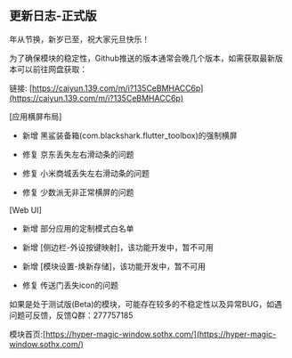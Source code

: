 ## 更新日志-正式版

年从节换，新岁已至，祝大家元旦快乐！

为了确保模块的稳定性，Github推送的版本通常会晚几个版本，如需获取最新版本可以前往网盘获取：

链接: [https://caiyun.139.com/m/i?135CeBMHACC6p](https://caiyun.139.com/m/i?135CeBMHACC6p)

[应用横屏布局]

- 新增 黑鲨装备箱(com.blackshark.flutter_toolbox)的强制横屏

- 修复 京东丢失左右滑动条的问题

- 修复 小米商城丢失左右滑动条的问题

- 修复 少数派无非正常横屏的问题

[Web UI]

- 新增 部分应用的定制模式白名单

- 新增 [侧边栏-外设按键映射]，该功能开发中，暂不可用

- 新增 [模块设置-焕新存储]，该功能开发中，暂不可用

- 修复 传送门丢失icon的问题



如果是处于测试版(Beta)的模块，可能存在较多的不稳定性以及异常BUG，如遇问题可反馈，反馈Q群：277757185

模块首页:[https://hyper-magic-window.sothx.com/](https://hyper-magic-window.sothx.com/)
